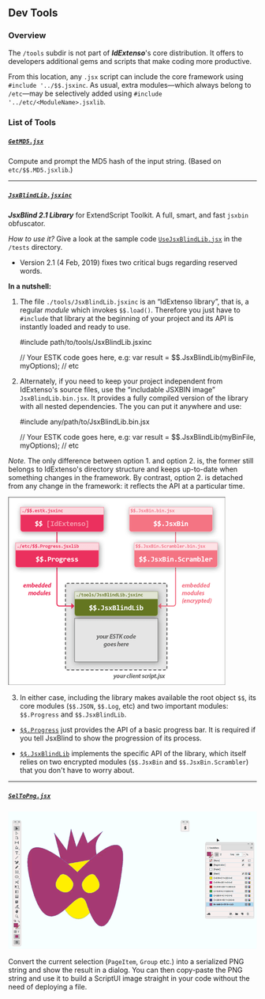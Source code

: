 ## Dev Tools

### Overview

The `/tools` subdir is not part of ***IdExtenso***'s core distribution. It offers to developers additional gems and scripts that make coding more productive.

From this location, any `.jsx` script can include the core framework using `#include '../$$.jsxinc`. As usual, extra modules—which always belong to `/etc`—may be selectively added using `#include '../etc/<ModuleName>.jsxlib`.

### List of Tools

##### [`GetMD5.jsx`](GetMD5.jsx)

Compute and prompt the MD5 hash of the input string. (Based on `etc/$$.MD5.jsxlib`.)

---

##### [`JsxBlindLib.jsxinc`](JsxBlindLib.jsxinc)

***JsxBlind 2.1 Library*** for ExtendScript Toolkit. A full, smart, and fast `jsxbin` obfuscator.

_How to use it?_ Give a look at the sample code [`UseJsxBlindLib.jsx`](../tests/UseJsxBlindLib.jsx) in the `/tests` directory.

  - Version 2.1 (4 Feb, 2019) fixes two critical bugs regarding reserved words.

**In a nutshell:**

1. The file `./tools/JsxBlindLib.jsxinc` is an “IdExtenso library”, that is, a regular _module_ which invokes `$$.load()`. Therefore you just have to `#include` that library at the beginning of your project and its API is instantly loaded and ready to use.

     #include path/to/tools/JsxBlindLib.jsxinc
	 
	 // Your ESTK code goes here, e.g:
	 var result = $$.JsxBlindLib(myBinFile, myOptions);
	 // etc

2. Alternately, if you need to keep your project independent from IdExtenso's source files, use the “includable JSXBIN image” `JsxBlindLib.bin.jsx`. It provides a fully compiled version of the library with all nested dependencies. The you can put it anywhere and use:

     #include any/path/to/JsxBlindLib.bin.jsx
	 
	 // Your ESTK code goes here, e.g:
	 var result = $$.JsxBlindLib(myBinFile, myOptions);
	 // etc

_Note._ The only difference between option 1. and option 2. is, the former still belongs to IdExtenso's directory structure and keeps up-to-date when something changes in the framework. By contrast, option 2. is detached from any change in the framework: it reflects the API at a particular time.

![JsxBlindLib Dependencies](JsxBlindLib.png)

3. In either case, including the library makes available the root object `$$`, its core modules (`$$.JSON`, `$$.Log`, etc) and two important modules: `$$.Progress` and `$$.JsxBlindLib`.

* [`$$.Progress`](/etc/$$.Progress.jsxlib) just provides the API of a basic progress bar. It is required if you tell JsxBlind to show the progression of its process.

* [`$$.JsxBlindLib`](/tools/JsxBlindLib.jsxinc) implements the specific API of the library, which itself relies on two encrypted modules (`$$.JsxBin` and `$$.JsxBin.Scrambler`) that you don't have to worry about.

---

##### [`SelToPng.jsx`](SelToPng.jsx)

![SelToPng anim](SelToPng.gif)

Convert the current selection (`PageItem`, `Group` etc.) into a serialized PNG string and show the result in a dialog. You can then copy-paste the PNG string and use it to build a ScriptUI image straight in your code without the need of deploying a file.
